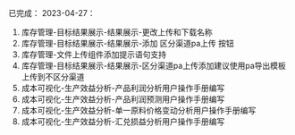 已完成：
2023-04-27：
1. 库存管理-目标结果展示-结果展示-更改上传和下载名称
2. 库存管理-目标结果展示-结果展示-添加 区分渠道pa上传 按钮
3. 库存管理-文件上传组件添加提示语句支持
4. 库存管理-目标结果展示-结果展示-区分渠道pa上传添加建议使用pa导出模板上传到不区分渠道
5. 成本可视化-生产效益分析-产品利润分析用户操作手册编写
6. 成本可视化-生产效益分析-产品利润预测用户操作手册编写
7. 成本可视化-生产效益分析-单一原料价格变动分析用户操作手册编写
8. 成本可视化-生产效益分析-汇兑损益分析用户操作手册编写